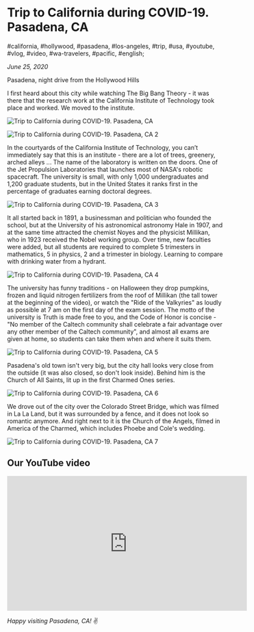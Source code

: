 # Trip to California during COVID-19. Pasadena, CA

#california, #hollywood, #pasadena, #los-angeles, #trip, #usa, #youtube, #vlog, #video, #wa-travelers, #pacific, #english;

_June 25, 2020_

Pasadena, night drive from the Hollywood Hills

I first heard about this city while watching The Big Bang Theory - it was there that the research work at the California Institute of Technology took place and worked. We moved to the institute.

![Trip to California during COVID-19. Pasadena, CA](/images/trip-to-california-during-covid-19-pasadena-ca/1.jpg "Trip to California during COVID-19. Pasadena, CA")

![Trip to California during COVID-19. Pasadena, CA 2](/images/trip-to-california-during-covid-19-pasadena-ca/2.jpg "Trip to California during COVID-19. Pasadena, CA 2")

In the courtyards of the California Institute of Technology, you can’t immediately say that this is an institute - there are a lot of trees, greenery, arched alleys ... The name of the laboratory is written on the doors. One of the Jet Propulsion Laboratories that launches most of NASA's robotic spacecraft. The university is small, with only 1,000 undergraduates and 1,200 graduate students, but in the United States it ranks first in the percentage of graduates earning doctoral degrees.

![Trip to California during COVID-19. Pasadena, CA 3](/images/trip-to-california-during-covid-19-pasadena-ca/3.jpg "Trip to California during COVID-19. Pasadena, CA 3")

It all started back in 1891, a businessman and politician who founded the school, but at the University of his astronomical astronomy Hale in 1907, and at the same time attracted the chemist Noyes and the physicist Millikan, who in 1923 received the Nobel working group. Over time, new faculties were added, but all students are required to complete 5 trimesters in mathematics, 5 in physics, 2 and a trimester in biology. Learning to compare with drinking water from a hydrant.

![Trip to California during COVID-19. Pasadena, CA 4](/images/trip-to-california-during-covid-19-pasadena-ca/4.jpg "Trip to California during COVID-19. Pasadena, CA 4")

The university has funny traditions - on Halloween they drop pumpkins, frozen and liquid nitrogen fertilizers from the roof of Millikan (the tall tower at the beginning of the video), or watch the "Ride of the Valkyries" as loudly as possible at 7 am on the first day of the exam session. The motto of the university is Truth is made free to you, and the Code of Honor is concise - "No member of the Caltech community shall celebrate a fair advantage over any other member of the Caltech community", and almost all exams are given at home, so students can take them when and where it suits them.

![Trip to California during COVID-19. Pasadena, CA 5](/images/trip-to-california-during-covid-19-pasadena-ca/5.jpg "Trip to California during COVID-19. Pasadena, CA 5")

Pasadena's old town isn't very big, but the city hall looks very close from the outside (it was also closed, so don't look inside). Behind him is the Church of All Saints, lit up in the first Charmed Ones series.

![Trip to California during COVID-19. Pasadena, CA 6](/images/trip-to-california-during-covid-19-pasadena-ca/6.jpg "Trip to California during COVID-19. Pasadena, CA 6")

We drove out of the city over the Colorado Street Bridge, which was filmed in La La Land, but it was surrounded by a fence, and it does not look so romantic anymore. And right next to it is the Church of the Angels, filmed in America of the Charmed, which includes Phoebe and Cole's wedding.

![Trip to California during COVID-19. Pasadena, CA 7](/images/trip-to-california-during-covid-19-pasadena-ca/7.jpg "Trip to California during COVID-19. Pasadena, CA 7")

## Our YouTube video

<iframe width="560" height="315" src="https://www.youtube.com/embed/DET7IXlQaWI" title="YouTube video player" frameborder="0" allow="accelerometer; autoplay; clipboard-write; encrypted-media; gyroscope; picture-in-picture" allowfullscreen></iframe>

_Happy visiting Pasadena, CA!_ :v:
